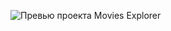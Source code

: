 ![Превью проекта Movies Explorer](https://github.com/bismor/graduate-work-kosyachenko/compare/main...level-3)

